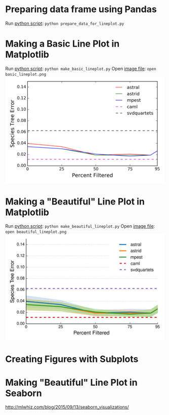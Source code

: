 # Preparing data frame using Pandas
Run [python script](prepare_data_for_lineplot.py): `python prepare_data_for_lineplot.py`

# Making a Basic Line Plot in Matplotlib
Run [python script](make_basic_lineplot.py): `python make_basic_lineplot.py`
Open [image file](basic_lineplot.png): `open basic_lineplot.png`
![](basic_lineplot.png)

# Making a "Beautiful" Line Plot in Matplotlib
Run [python script](make_beautiful_lineplot.py): `python make_beautiful_lineplot.py`
Open [image file](beautiful_lineplot.png): `open beautiful_lineplot.png`
![](beautiful_lineplot.png)

# Creating Figures with Subplots


# Making "Beautiful" Line Plot in Seaborn
http://mlwhiz.com/blog/2015/09/13/seaborn_visualizations/
